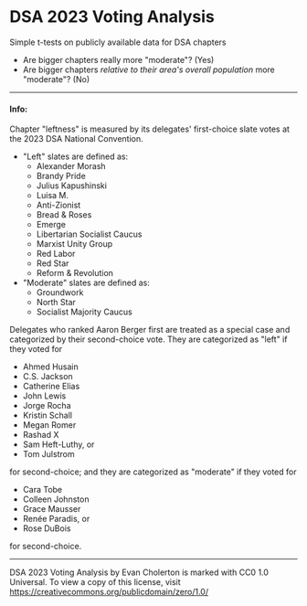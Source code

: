 # DSA 2023 Voting Analysis
Simple t-tests on publicly available data for DSA chapters

- Are bigger chapters really more "moderate"? (Yes)
- Are bigger chapters *relative to their area's overall population* more "moderate"? (No)

---

#### Info:

Chapter "leftness" is measured by its delegates' first-choice slate votes at the 2023 DSA National Convention.

- "Left" slates are defined as:
   - Alexander Morash
   - Brandy Pride
   - Julius Kapushinski
   - Luisa M.
   - Anti-Zionist
   - Bread & Roses
   - Emerge
   - Libertarian Socialist Caucus
   - Marxist Unity Group
   - Red Labor
   - Red Star
   - Reform & Revolution
- "Moderate" slates are defined as:
   - Groundwork
   - North Star
   - Socialist Majority Caucus

Delegates who ranked Aaron Berger first are treated as a special case and categorized by their second-choice vote. They are categorized as "left" if they voted for 
- Ahmed Husain
- C.S. Jackson
- Catherine Elias
- John Lewis
- Jorge Rocha
- Kristin Schall
- Megan Romer
- Rashad X
- Sam Heft-Luthy, or
- Tom Julstrom

for second-choice; and they are categorized as "moderate" if they voted for
- Cara Tobe
- Colleen Johnston
- Grace Mausser
- Renée Paradis, or
- Rose DuBois

for second-choice.

---

DSA 2023 Voting Analysis by Evan Cholerton is marked with CC0 1.0 Universal. To view a copy of this license, visit https://creativecommons.org/publicdomain/zero/1.0/

